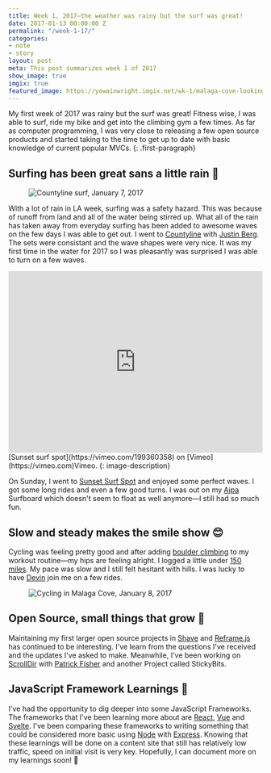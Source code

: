 ```yaml
---
title: Week 1, 2017—the weather was rainy but the surf was great!
date: 2017-01-13 00:00:00 Z
permalink: "/week-1-17/"
categories:
- note
- story
layout: post
meta: This post summarizes week 1 of 2017
show_image: true
imgix: true
featured_image: https://yowainwright.imgix.net/wk-1/malaga-cove-looking.jpg
---
```


My first week of 2017 was rainy but the surf was great! Fitness wise, I was able to surf, ride my bike and get into the climbing gym a few times. As far as computer programming, I was very close to releasing a few open source products and started taking to the time to get up to date with basic knowledge of current popular MVCs. 
{: .first-paragraph}

## Surfing has been great sans a little rain 🌊 

<figure class="width--content">
  <img src="//yowainwright.imgix.net/wk-1/countyline-surfing.jpg?fit=crop&w=700&h=700&auto=format" alt="Countyline surf, January 7, 2017" />
</figure>

With a lot of rain in LA week, surfing was a safety hazard. This was because of runoff from land and all of the water being stirred up. What all of the rain has taken away from everyday surfing has been added to awesome waves on the few days I was able to get out. I went to [Countyline](http://www.surfline.com/surf-report/county-line-southern-california_4203/) with [Justin Berg](http://justinintime.com/). The sets were consistant and the wave shapes were very nice. It was my first time in the water for 2017 so I was pleasantly was surprised I was able to turn on a few waves. 

<iframe src="https://player.vimeo.com/video/199360358" width="640" height="360" frameborder="0" webkitallowfullscreen mozallowfullscreen allowfullscreen style="display: block; margin-right: auto; margin-left: auto; max-height: 360px; height: 50vw; max-width: 100%;"></iframe>
[Sunset surf spot](https://vimeo.com/199360358) on [Vimeo](https://vimeo.com)Vimeo.
{: image-description}

On Sunday, I went to [Sunset Surf Spot](http://www.surfline.com/surf-report/sunset-beach-southern-california_119813/) and enjoyed some perfect waves. I got some long rides and even a few good turns. I was out on my [Aipa](http://www.benaipa.com/) Surfboard which doesn't seem to float as well anymore—I still had so much fun.

## Slow and steady makes the smile show 😊

Cycling was feeling pretty good and after adding [boulder climbing](https://touchstoneclimbing.com/cliffs-of-id/) to my workout routine—my hips are feeling alright. I logged a little under [150 miles](https://www.strava.com/athletes/722335#interval?interval=201701&interval_type=week&chart_type=miles&year_offset=0). My pace was slow and I still felt hesitant with hills. I was lucky to have [Devin](https://twitter.com/D_fman) join me on a few rides. 

<figure>
  <img src="//yowainwright.imgix.net/wk-1/malaga-cove-cycling.jpg?fit=crop&w=2000&h=1500&auto=format" alt="Cycling in Malaga Cove, January 8, 2017" />
</figure>

## Open Source, small things that grow 🌱

Maintaining my first larger open source projects in [Shave](https://github.com/dollarshaveclub/shave) and [Reframe.js](https://github.com/dollarshaveclub/reframe.js) has continued to be interesting. I've learn from the questions I've received and the updates I've asked to make. Meanwhile, I've been working on [ScrollDir](https://github.com/dollarshaveclub/scrolldir/stargazers) with [Patrick Fisher](https://github.com/pwfisher) and another Project called StickyBits. 

## JavaScript Framework Learnings 🦄

I've had the opportunity to dig deeper into some JavaScript Frameworks. The frameworks that I've been learning more about are [React](https://facebook.github.io/react/), [Vue](https://vuejs.org/) and [Svelte](https://svelte.technology/). I've been comparing these frameworks to writing something that could be considered more basic using [Node](https://nodejs.org/en/) with [Express](http://expressjs.com/). Knowing that these learnings will be done on a content site that still has relatively low traffic, speed on initial visit is very key. Hopefully, I can document more on my learnings soon! 🐥
